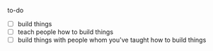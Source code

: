 to-do
- [ ] build things
- [ ] teach people how to build things
- [ ] build things with people whom you've taught how to build things
